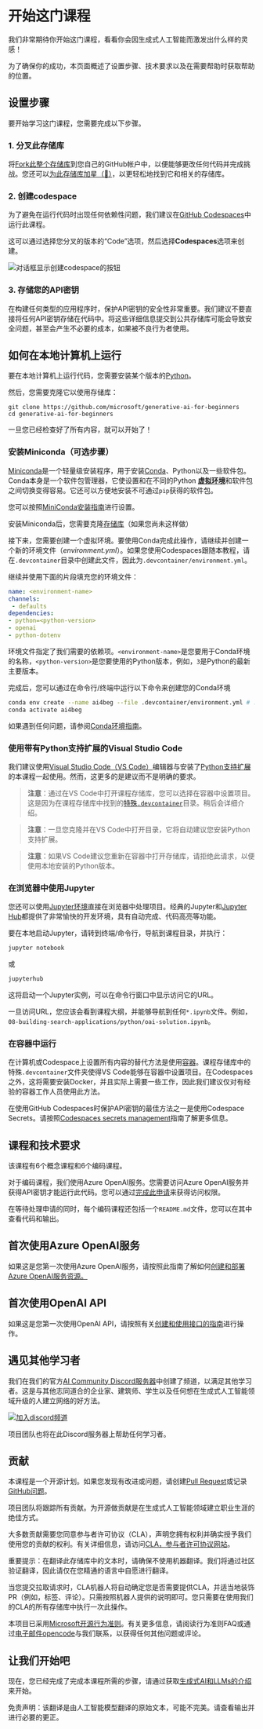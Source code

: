 # 开始这门课程

我们非常期待你开始这门课程，看看你会因生成式人工智能而激发出什么样的灵感！

为了确保你的成功，本页面概述了设置步骤、技术要求以及在需要帮助时获取帮助的位置。

## 设置步骤

要开始学习这门课程，您需要完成以下步骤。

### 1. 分叉此存储库

将[Fork此整个存储库](https://github.com/microsoft/generative-ai-for-beginners/fork?WT.mc_id=academic-105485-koreyst)到您自己的GitHub帐户中，以便能够更改任何代码并完成挑战。您还可以[为此存储库加星（🌟）](https://docs.github.com/en/get-started/exploring-projects-on-github/saving-repositories-with-stars?WT.mc_id=academic-105485-koreyst)，以更轻松地找到它和相关的存储库。

### 2. 创建codespace

为了避免在运行代码时出现任何依赖性问题，我们建议在[GitHub Codespaces](https://github.com/features/codespaces?WT.mc_id=academic-105485-koreyst)中运行此课程。

这可以通过选择您分叉的版本的“Code”选项，然后选择**Codespaces**选项来创建。

![对话框显示创建codespace的按钮](./images/who-will-pay.webp?WT.mc_id=academic-105485-koreyst)

### 3. 存储您的API密钥

在构建任何类型的应用程序时，保护API密钥的安全性非常重要。我们建议不要直接将任何API密钥存储在代码中。将这些详细信息提交到公共存储库可能会导致安全问题，甚至会产生不必要的成本，如果被不良行为者使用。

## 如何在本地计算机上运行

要在本地计算机上运行代码，您需要安装某个版本的[Python](https://www.python.org/downloads/?WT.mc_id=academic-105485-koreyst)。

然后，您需要克隆它以使用存储库：

```shell
git clone https://github.com/microsoft/generative-ai-for-beginners
cd generative-ai-for-beginners
```

一旦您已经检查好了所有内容，就可以开始了！

### 安装Miniconda（可选步骤）

[Miniconda](https://conda.io/en/latest/miniconda.html?WT.mc_id=academic-105485-koreyst)是一个轻量级安装程序，用于安装[Conda](https://docs.conda.io/en/latest?WT.mc_id=academic-105485-koreyst)、Python以及一些软件包。
Conda本身是一个软件包管理器，它使设置和在不同的Python [**虚拟环境**](https://docs.python.org/3/tutorial/venv.html?WT.mc_id=academic-105485-koreyst)和软件包之间切换变得容易。它还可以方便地安装不可通过`pip`获得的软件包。

您可以按照[MiniConda安装指南](https://docs.anaconda.com/free/miniconda/#quick-command-line-install?WT.mc_id=academic-105485-koreyst)进行设置。

安装Miniconda后，您需要克隆[存储库](https://github.com/microsoft/generative-ai-for-beginners/fork?WT.mc_id=academic-105485-koreyst)（如果您尚未这样做）

接下来，您需要创建一个虚拟环境。要使用Conda完成此操作，请继续并创建一个新的环境文件（_environment.yml_）。如果您使用Codespaces跟随本教程，请在`.devcontainer`目录中创建此文件，因此为`.devcontainer/environment.yml`。

继续并使用下面的片段填充您的环境文件：

```yml
name: <environment-name>
channels:
 - defaults
dependencies:
- python=<python-version>
- openai
- python-dotenv
```

环境文件指定了我们需要的依赖项。`<environment-name>`是您要用于Conda环境的名称，`<python-version>`是您要使用的Python版本，例如，`3`是Python的最新主要版本。

完成后，您可以通过在命令行/终端中运行以下命令来创建您的Conda环境

```bash
conda env create --name ai4beg --file .devcontainer/environment.yml # .devcontainer子路径仅适用于Codespace设置
conda activate ai4beg
```

如果遇到任何问题，请参阅[Conda环境指南](https://docs.conda.io/projects/conda/en/latest/user-guide/tasks/manage-environments.html?WT.mc_id=academic-105485-koreyst)。

### 使用带有Python支持扩展的Visual Studio Code

我们建议使用[Visual Studio Code（VS Code）](http://code.visualstudio.com/?WT.mc_id=academic-105485-koreyst)编辑器与安装了[Python支持扩展](https://marketplace.visualstudio.com/items?itemName=ms-python.python&WT.mc_id=academic-105485-koreyst)的本课程一起使用。然而，这更多的是建议而不是明确的要求。

> **注意**：通过在VS Code中打开课程存储库，您可以选择在容器中设置项目。这是因为在课程存储库中找到的[特殊`.devcontainer`](https://code.visualstudio.com/docs/devcontainers/containers?itemName=ms-python.python&WT.mc_id=academic-105485-koreyst)目录。稍后会详细介绍。

> **注意**：一旦您克隆并在VS Code中打开目录，它将自动建议您安装Python支持扩展。

> **注意**：如果VS Code建议您重新在容器中打开存储库，请拒绝此请求，以便使用本地安装的Python版本。

### 在浏览器中使用Jupyter

您还可以使用[Jupyter环境](https://jupyter.org?WT.mc_id=academic-105485-koreyst)直接在浏览器中处理项目。经典的Jupyter和[Jupyter Hub](https://jupyter.org/hub?WT.mc_id=academic-105485-koreyst)都提供了非常愉快的开发环境，具有自动完成、代码高亮等功能。

要在本地启动Jupyter，请转到终端/命令行，导航到课程目录，并执行：

```bash
jupyter notebook
```

或

```bash
jupyterhub
```

这将启动一个Jupyter实例，可以在命令行窗口中显示访问它的URL。

一旦访问URL，您应该会看到课程大纲，并能够导航到任何`*.ipynb`文件。例如，`08-building-search-applications/python/oai-solution.ipynb`。

### 在容器中运行

在计算机或Codespace上设置所有内容的替代方法是使用[容器](https://en.wikipedia.org/wiki/Containerization_(computing)?WT.mc_id=academic-105485-koreyst)。课程存储库中的特殊`.devcontainer`文件夹使得VS Code能够在容器中设置项目。在Codespaces之外，这将需要安装Docker，并且实际上需要一些工作，因此我们建议仅对有经验的容器工作人员使用此方法。

在使用GitHub Codespaces时保护API密钥的最佳方法之一是使用Codespace Secrets。请按照[Codespaces secrets management](https://docs.github.com/en/codespaces/managing-your-codespaces/managing-secrets-for-your-codespaces?WT.mc_id=academic-105485-koreyst)指南了解更多信息。

## 课程和技术要求

该课程有6个概念课程和6个编码课程。

对于编码课程，我们使用Azure OpenAI服务。您需要访问Azure OpenAI服务并获得API密钥才能运行此代码。您可以通过[完成此申请](https://azure.microsoft.com/products/ai-services/openai-service?WT.mc_id=academic-105485-koreyst)来获得访问权限。

在等待处理申请的同时，每个编码课程还包括一个`README.md`文件，您可以在其中查看代码和输出。

## 首次使用Azure OpenAI服务

如果这是您第一次使用Azure OpenAI服务，请按照此指南了解如何[创建和部署Azure OpenAI服务资源。](https://learn.microsoft.com/azure/ai-services/openai/how-to/create-resource?pivots=web-portal&WT.mc_id=academic-105485-koreyst)

## 首次使用OpenAI API

如果这是您第一次使用OpenAI API，请按照有关[创建和使用接口的指南](https://platform.openai.com/docs/quickstart?context=pythont&WT.mc_id=academic-105485-koreyst)进行操作。

## 遇见其他学习者

我们在我们的官方[AI Community Discord服务器](https://aka.ms/genai-discord?WT.mc_id=academic-105485-koreyst)中创建了频道，以满足其他学习者。这是与其他志同道合的企业家、建筑师、学生以及任何想在生成式人工智能领域升级的人建立网络的好方法。

[![加入discord频道](https://dcbadge.vercel.app/api/server/ByRwuEEgH4)](https://aka.ms/genai-discord?WT.mc_id=academic-105485-koreyst)

项目团队也将在此Discord服务器上帮助任何学习者。

## 贡献

本课程是一个开源计划。如果您发现有改进或问题，请创建[Pull Request](https://github.com/microsoft/generative-ai-for-beginners/pulls?WT.mc_id=academic-105485-koreyst)或记录[GitHub问题](https://github.com/microsoft/generative-ai-for-beginners/issues?WT.mc_id=academic-105485-koreyst)。

项目团队将跟踪所有贡献。为开源做贡献是在生成式人工智能领域建立职业生涯的绝佳方式。

大多数贡献需要您同意参与者许可协议（CLA），声明您拥有权利并确实授予我们使用您的贡献的权利。有关详细信息，请访问[CLA，参与者许可协议网站](https://cla.microsoft.com?WT.mc_id=academic-105485-koreyst)。

重要提示：在翻译此存储库中的文本时，请确保不使用机器翻译。我们将通过社区验证翻译，因此请仅在您精通的语言中自愿进行翻译。

当您提交拉取请求时，CLA机器人将自动确定您是否需要提供CLA，并适当地装饰PR（例如，标签、评论）。只需按照机器人提供的说明即可。您只需要在使用我们的CLA的所有存储库中执行一次此操作。

本项目已采用[Microsoft开源行为准则](https://opensource.microsoft.com/codeofconduct/?WT.mc_id=academic-105485-koreyst)。有关更多信息，请阅读行为准则FAQ或通过[电子邮件opencode](opencode@microsoft.com)与我们联系，以获得任何其他问题或评论。

## 让我们开始吧

现在，您已经完成了完成本课程所需的步骤，请通过获取[生成式AI和LLMs的介绍](../01-introduction-to-genai/README.md?WT.mc_id=academic-105485-koreyst)来开始。


免责声明：该翻译是由人工智能模型翻译的原始文本，可能不完美。请查看输出并进行必要的更正。